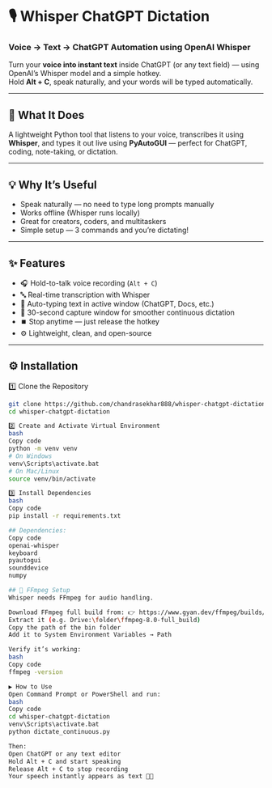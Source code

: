 # 🎙️ Whisper ChatGPT Dictation  
### Voice → Text → ChatGPT Automation using OpenAI Whisper

Turn your **voice into instant text** inside ChatGPT (or any text field) — using OpenAI’s Whisper model and a simple hotkey.  
Hold **Alt + C**, speak naturally, and your words will be typed automatically.  

---

## 🚀 What It Does  
A lightweight Python tool that listens to your voice, transcribes it using **Whisper**, and types it out live using **PyAutoGUI** — perfect for ChatGPT, coding, note-taking, or dictation.

---

## 💡 Why It’s Useful  
- Speak naturally — no need to type long prompts manually  
- Works offline (Whisper runs locally)  
- Great for creators, coders, and multitaskers  
- Simple setup — 3 commands and you’re dictating!  

---

## ✨ Features  
- 🎧 Hold-to-talk voice recording (`Alt + C`)  
- 🔤 Real-time transcription with Whisper  
- 💬 Auto-typing text in active window (ChatGPT, Docs, etc.)  
- 🧠 30-second capture window for smoother continuous dictation  
- ⏹️ Stop anytime — just release the hotkey  
- ⚙️ Lightweight, clean, and open-source  

---

## ⚙️ Installation  
  
1️⃣ Clone the Repository  
```bash
git clone https://github.com/chandrasekhar888/whisper-chatgpt-dictation.git
cd whisper-chatgpt-dictation

2️⃣ Create and Activate Virtual Environment
bash
Copy code
python -m venv venv
# On Windows
venv\Scripts\activate.bat
# On Mac/Linux
source venv/bin/activate

3️⃣ Install Dependencies
bash
Copy code
pip install -r requirements.txt

## Dependencies:
Copy code
openai-whisper
keyboard
pyautogui
sounddevice
numpy

## 🔧 FFmpeg Setup
Whisper needs FFmpeg for audio handling.

Download FFmpeg full build from: 👉 https://www.gyan.dev/ffmpeg/builds/
Extract it (e.g. Drive:\folder\ffmpeg-8.0-full_build)
Copy the path of the bin folder 
Add it to System Environment Variables → Path

Verify it’s working:
bash
Copy code
ffmpeg -version

▶️ How to Use
Open Command Prompt or PowerShell and run:
bash
Copy code
cd whisper-chatgpt-dictation
venv\Scripts\activate.bat
python dictate_continuous.py

Then:
Open ChatGPT or any text editor
Hold Alt + C and start speaking
Release Alt + C to stop recording
Your speech instantly appears as text 🎤💬
